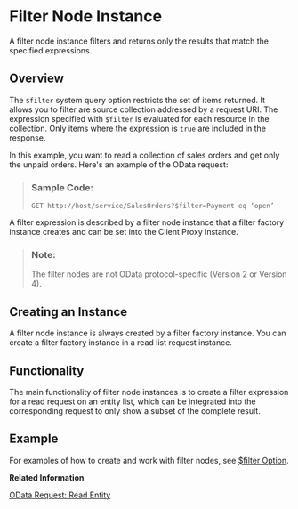 <!-- loiod0e97ff5680841aabef2a9d77359427b -->

# Filter Node Instance

A filter node instance filters and returns only the results that match the specified expressions.



<a name="loiod0e97ff5680841aabef2a9d77359427b__section_b4c_czm_4tb"/>

## Overview

The `$filter` system query option restricts the set of items returned. It allows you to filter are source collection addressed by a request URI. The expression specified with `$filter` is evaluated for each resource in the collection. Only items where the expression is `true` are included in the response.

In this example, you want to read a collection of sales orders and get only the unpaid orders. Here's an example of the OData request:

> ### Sample Code:  
> ```
> GET http://host/service/SalesOrders?$filter=Payment eq ‘open’
> ```

A filter expression is described by a filter node instance that a filter factory instance creates and can be set into the Client Proxy instance.

> ### Note:  
> The filter nodes are not OData protocol-specific \(Version 2 or Version 4\).



<a name="loiod0e97ff5680841aabef2a9d77359427b__section_osh_dzm_4tb"/>

## Creating an Instance

A filter node instance is always created by a filter factory instance. You can create a filter factory instance in a read list request instance.



<a name="loiod0e97ff5680841aabef2a9d77359427b__section_us5_dzm_4tb"/>

## Functionality

The main functionality of filter node instances is to create a filter expression for a read request on an entity list, which can be integrated into the corresponding request to only show a subset of the complete result.



<a name="loiod0e97ff5680841aabef2a9d77359427b__section_byw_2zm_4tb"/>

## Example

For examples of how to create and work with filter nodes, see [$filter Option](filter-option-dfe8bfc.md).

**Related Information**  


[OData Request: Read Entity](odata-request-read-entity-9d7dde4.md "To create an OData request to read an entity in the Client Proxy instance.")

